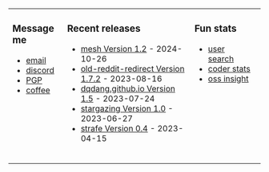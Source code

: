###

<!-- ![Build README](https://github.com/dqdang/dqdang/workflows/Build%20README/badge.svg) -->
<table><tr><td valign="top">

### Message me
* [email](mailto:dqdang17@gmail.com)
* [discord](https://discord.com/channels/@me/dqd#0143)
* [PGP](https://raw.githubusercontent.com/dqdang/dqdang.github.io/master/derek-dang.asc)
* [coffee](https://www.buymeacoffee.com/dqdang)

</td><td valign="top">

### Recent releases
<!-- recent_releases starts -->
* [mesh Version 1.2](https://github.com/dqdang/mesh/releases/tag/v1.2)                                 - 2024-10-26
* [old-reddit-redirect Version 1.7.2](https://github.com/dqdang/old-reddit-redirect/releases/tag/v1.7.2) - 2023-08-16&nbsp;&nbsp;&nbsp;&nbsp;&nbsp;&nbsp;&nbsp;&nbsp;
* [dqdang.github.io Version 1.5](https://github.com/dqdang/dqdang.github.io/releases/tag/v1.5)         - 2023-07-24
* [stargazing Version 1.0](https://github.com/dqdang/stargazing/releases/tag/v1.0)                     - 2023-06-27
* [strafe Version 0.4](https://github.com/dqdang/strafe/releases/tag/v0.4)                             - 2023-04-15
<!-- recent_releases ends -->
<br />
</td><td valign="top">

### Fun stats
* [user search](https://simonsmith.github.io/github-user-search/#/dqdang)&nbsp;&nbsp;&nbsp;&nbsp;&nbsp;&nbsp;&nbsp;&nbsp;
* [coder stats](https://coderstats.github.io/github/#dqdang)
* [oss insight](https://ossinsight.io/analyze/dqdang)
</td></tr></table>
